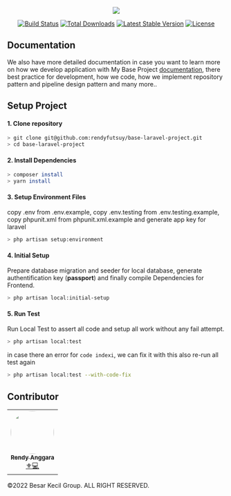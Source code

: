 
  

  

<p  align="center"><a  href="#"><img  src="https://yt3.ggpht.com/VfV_ymLocHwcEWePEwqFGmVAHhv3OpXz3htVDd7MQM7jP6-pABGsfXiQJr339qybHn3wt4SmLVk=w2120-fcrop64=1,00005a57ffffa5a8-k-c0xffffffff-no-nd-rj"></a></p>

  

<p  align="center">
<a  href="https://travis-ci.org/laravel/framework"><img  src="https://travis-ci.org/laravel/framework.svg"  alt="Build Status"></a>
<a  href="https://packagist.org/packages/laravel/framework"><img  src="https://img.shields.io/packagist/dt/laravel/framework"  alt="Total Downloads"></a>
<a  href="https://packagist.org/packages/laravel/framework"><img  src="https://img.shields.io/packagist/v/laravel/framework"  alt="Latest Stable Version"></a>
<a  href="https://packagist.org/packages/laravel/framework"><img  src="https://img.shields.io/packagist/l/laravel/framework"  alt="License"></a>
</p>
  

## Documentation

We also have more detailed documentation in case you want to learn more on how we develop application with My Base Project [documentation](https://), there best practice for development, how we code, how we implement repository pattern and pipeline design pattern and many more..


## Setup Project

#### 1. Clone repository

```sh
> git clone git@github.com:rendyfutsuy/base-laravel-project.git
> cd base-laravel-project
```

  

#### 2. Install Dependencies

```sh
> composer install
> yarn install
```

  

#### 3. Setup Environment Files
copy .env from .env.example, copy .env.testing from .env.testing.example, copy phpunit.xml from phpunit.xml.example and generate app key for laravel
```sh
> php artisan setup:environment
```

  

#### 4. Initial Setup 
Prepare database migration and seeder for local database, generate authentification key (**passport**) and finally compile Dependencies for Frontend.
```sh
> php artisan local:initial-setup
```

  

#### 5. Run Test
Run Local Test to assert all code and setup all work without any fail attempt.
```sh
> php artisan local:test
```
in case there an error for `code indexi`, we can fix it with this also re-run all test again
```sh
> php artisan local:test --with-code-fix
```

## Contributor

<table>

<tr>

<td  align="center"><a  href="https://github.com/rendyfutsuy"><img  src="https://avatars.githubusercontent.com/u/22336340?s=96&v=4"  style="border-radius:50%;" width="100px;"  alt=""/><br  /><sub><b>Rendy Anggara</b></sub></a><br  /><a  href="#"  title="Owner">⚜</a><a  href="#"  title="Code">💻</a></td>
</tr>

</table>

©2022 Besar Kecil Group. ALL RIGHT RESERVED.
